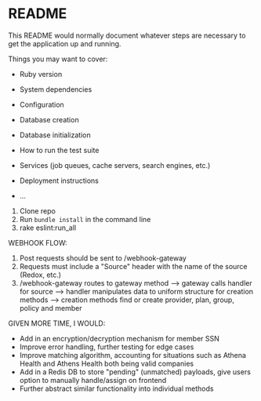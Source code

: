 # README

This README would normally document whatever steps are necessary to get the
application up and running.

Things you may want to cover:

* Ruby version

* System dependencies

* Configuration

* Database creation

* Database initialization

* How to run the test suite

* Services (job queues, cache servers, search engines, etc.)

* Deployment instructions

* ...


1. Clone repo
2. Run `bundle install` in the command line
3. rake eslint:run_all


WEBHOOK FLOW:
1. Post requests should be sent to /webhook-gateway
2. Requests must include a "Source" header with the name of the source (Redox, etc.)
3. /webhook-gateway routes to gateway method --> gateway calls handler for source --> handler manipulates data to uniform structure for creation methods --> creation methods find or create provider, plan, group, policy and member


GIVEN MORE TIME, I WOULD:
- Add in an encryption/decryption mechanism for member SSN
- Improve error handling, further testing for edge cases
- Improve matching algorithm, accounting for situations such as Athena Health and Athens Health both being valid companies
- Add in a Redis DB to store "pending" (unmatched) payloads, give users option to manually handle/assign on frontend 
- Further abstract similar functionality into individual methods